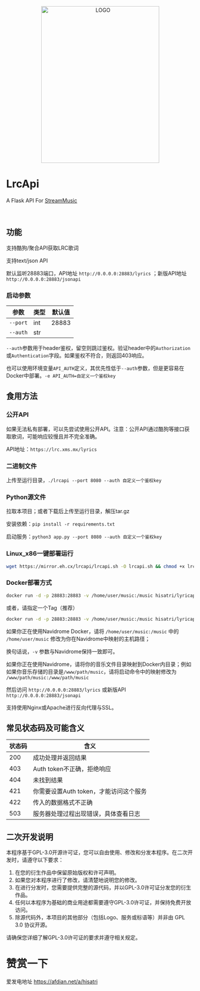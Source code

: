 <div align="center">
    <img alt="LOGO" src="https://cdn.jsdelivr.net/gh/HisAtri/LrcAPI@main/src/img/Logo_Text_inbox.png" width="317" height="420" />
</div>

# LrcApi

A Flask API For [StreamMusic](https://github.com/gitbobobo/StreamMusic)

<p align="center">
    <img src="https://img.shields.io/badge/Python-3.10|3.11|3.12-blue.svg" alt="">
    <img src="https://img.shields.io/github/license/HisAtri/LrcApi?color=%23f280bf" alt="">
    <img src="https://img.shields.io/github/commit-activity/m/HisAtri/LrcApi" alt="">
    <img src="https://img.shields.io/github/stars/HisAtri/LrcApi?style=social" alt="">
</p>

## 功能

支持酷狗/聚合API获取LRC歌词

支持text/json API

默认监听28883端口，API地址 `http://0.0.0.0:28883/lyrics` ；新版API地址 `http://0.0.0.0:28883/jsonapi`

### 启动参数

|   参数   |   类型  | 默认值 |
| -------- | -------- | -------- |
| `--port`   | int   | 28883   |
| `--auth`  | str   |     |

`--auth`参数用于header鉴权，留空则跳过鉴权。验证header中的`Authorization`或`Authentication`字段。如果鉴权不符合，则返回403响应。

也可以使用环境变量`API_AUTH`定义，其优先性低于`--auth`参数，但是更容易在Docker中部署。`-e API_AUTH=自定义一个鉴权key`

## 食用方法

### 公开API

如果无法私有部署，可以先尝试使用公开API。注意：公开API通过酷狗等接口获取歌词，可能响应较慢且并不完全准确。

API地址：`https://lrc.xms.mx/lyrics`

### 二进制文件

上传至运行目录，`./lrcapi --port 8080 --auth 自定义一个鉴权key`

### Python源文件

拉取本项目；或者下载后上传至运行目录，解压tar.gz

安装依赖：`pip install -r requirements.txt`

启动服务：`python3 app.py --port 8080 --auth 自定义一个鉴权key`

### Linux_x86一键部署运行

```bash
wget https://mirror.eh.cx/lrcapi/lrcapi.sh -O lrcapi.sh && chmod +x lrcapi.sh && sudo bash lrcapi.sh
```

### Docker部署方式

```bash
docker run -d -p 28883:28883 -v /home/user/music:/music hisatri/lyricapi:latest
```

或者，请指定一个Tag（推荐）

```bash
docker run -d -p 28883:28883 -v /home/user/music:/music hisatri/lyricapi:alpine-py1.3.4
```

如果你正在使用Navidrome Docker，请将 `/home/user/music:/music` 中的 `/home/user/music` 修改为你在Navidrome中映射的主机路径；

换句话说，`-v` 参数与Navidrome保持一致即可。

如果你正在使用Navidrome，请将你的音乐文件目录映射到Docker内目录；例如如果你音乐存储的目录是`/www/path/music`，请将启动命令中的映射修改为 `/www/path/music:/www/path/music`

然后访问 `http://0.0.0.0:28883/lyrics` 或新版API `http://0.0.0.0:28883/jsonapi` 

支持使用Nginx或Apache进行反向代理与SSL。

## 常见状态码及可能含义

| 状态码 | 含义                       |
|-----|--------------------------|
| 200 | 成功处理并返回结果                |
| 403 | Auth token不正确，拒绝响应       |
| 404 | 未找到结果                    |
| 421 | 你需要设置Auth token，才能访问这个服务 |
| 422 | 传入的数据格式不正确               |
| 503 | 服务器处理过程出现错误，具体查看日志       |

## 二次开发说明

本程序基于GPL-3.0开源许可证，您可以自由使用、修改和分发本程序。在二次开发时，请遵守以下要求：
1. 在您的衍生作品中保留原始版权和许可声明。
2. 如果您对本程序进行了修改，请清楚地说明您的修改。
3. 在进行分发时，您需要提供完整的源代码，并以GPL-3.0许可证分发您的衍生作品。
4. 任何以本程序为基础的商业用途都需要遵守GPL-3.0许可证，并保持免费开放访问。
5. 除源代码外，本项目的其他部分（包括Logo、服务或标语等）并非由 GPL 3.0 协议开源。

请确保您详细了解GPL-3.0许可证的要求并遵守相关规定。

# 赞赏一下

爱发电地址 <https://afdian.net/a/hisatri>

